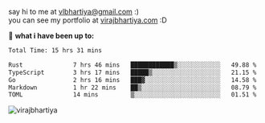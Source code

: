 say hi to me at [vlbhartiya@gmail.com](mailto:vlbhartiya@gmail.com) :)<br/>
you can see my portfolio at [virajbhartiya.com](https://virajbhartiya.com) :D<br/>


🚀 **what i have been up to:**

<!--START_SECTION:waka-->

```txt
Total Time: 15 hrs 31 mins

Rust              7 hrs 46 mins   ████████████▒░░░░░░░░░░░░   49.88 %
TypeScript        3 hrs 17 mins   █████▒░░░░░░░░░░░░░░░░░░░   21.15 %
Go                2 hrs 16 mins   ███▓░░░░░░░░░░░░░░░░░░░░░   14.58 %
Markdown          1 hr 22 mins    ██▒░░░░░░░░░░░░░░░░░░░░░░   08.79 %
TOML              14 mins         ▒░░░░░░░░░░░░░░░░░░░░░░░░   01.51 %
```

<!--END_SECTION:waka-->

<p align="left"> <img src="https://komarev.com/ghpvc/?username=virajbhartiya&color=blue" alt="virajbhartiya" /> </p>
